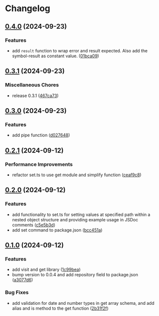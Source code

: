 # Changelog

## [0.4.0](https://github.com/JonDotsoy/utils-js/compare/utils-js-v0.3.1...utils-js-v0.4.0) (2024-09-23)


### Features

* add `result` function to wrap error and result expected. Also add the symbol-result as constant value. ([01bca09](https://github.com/JonDotsoy/utils-js/commit/01bca09f7a2ac11dc53dcc813ad32de892a69890))

## [0.3.1](https://github.com/JonDotsoy/utils-js/compare/utils-js-v0.3.0...utils-js-v0.3.1) (2024-09-23)


### Miscellaneous Chores

* release 0.3.1 ([467ca73](https://github.com/JonDotsoy/utils-js/commit/467ca73f36f842d8b273feeec88dcaebd43d1083))

## [0.3.0](https://github.com/JonDotsoy/utils-js/compare/utils-js-v0.2.1...utils-js-v0.3.0) (2024-09-23)


### Features

* add pipe function ([d027648](https://github.com/JonDotsoy/utils-js/commit/d027648c3aa766e6e845e5d2f0d9322b664b39cc))

## [0.2.1](https://github.com/JonDotsoy/utils-js/compare/utils-js-v0.2.0...utils-js-v0.2.1) (2024-09-12)


### Performance Improvements

* refactor set.ts to use get module and simplify function ([ceaf9c8](https://github.com/JonDotsoy/utils-js/commit/ceaf9c88a4d1c9d9d6674e7c962f9b7b89ce2237))

## [0.2.0](https://github.com/JonDotsoy/utils-js/compare/utils-js-v0.1.0...utils-js-v0.2.0) (2024-09-12)


### Features

* add functionality to set.ts for setting values at specified path within a nested object structure and providing example usage in JSDoc comments ([c5e5b3d](https://github.com/JonDotsoy/utils-js/commit/c5e5b3d9f97bfdd3fbc96b6126a4758fe40db9da))
* add set command to package.json ([bcc451a](https://github.com/JonDotsoy/utils-js/commit/bcc451a31fc74b55befcdd09df7e09597d1e49fe))

## [0.1.0](https://github.com/JonDotsoy/utils-js/compare/utils-js-v0.0.4...utils-js-v0.1.0) (2024-09-12)


### Features

* add visit and get library ([1c99bea](https://github.com/JonDotsoy/utils-js/commit/1c99bea924e1e1d769c62f4cfe667f62fbc29453))
* bump version to 0.0.4 and add repository field to package.json ([a3077d6](https://github.com/JonDotsoy/utils-js/commit/a3077d640072eacc6b0a4021969b2873aea882b1))


### Bug Fixes

* add validation for date and number types in get array schema, and add alias and is method to the get function ([2b31f2f](https://github.com/JonDotsoy/utils-js/commit/2b31f2fa8d27fcb38b4855cd623387b84e650596))
